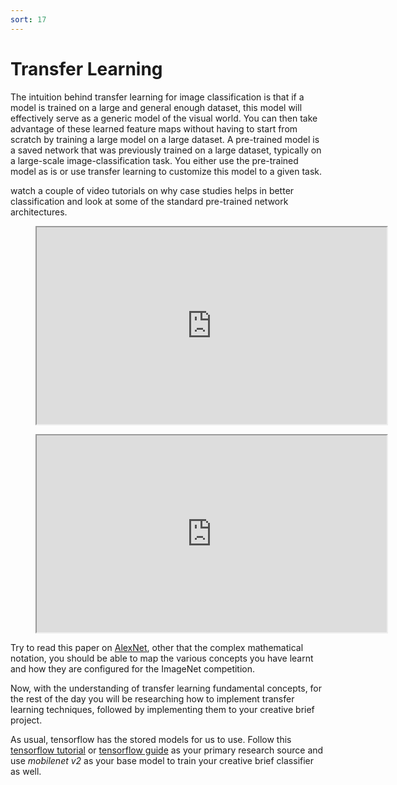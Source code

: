 ```yaml
---
sort: 17
---
```


# Transfer Learning

The intuition behind transfer learning for image classification is that if a model is trained on a large and general enough dataset, this model will effectively serve as a generic model of the visual world. You can then take advantage of these learned feature maps without having to start from scratch by training a large model on a large dataset. A pre-trained model is a saved network that was previously trained on a large dataset, typically on a large-scale image-classification task. You either use the pre-trained model as is or use transfer learning to customize this model to a given task.

watch a couple of video tutorials on why case studies helps in better classification and look at some of the standard pre-trained network architectures.

 <!-- blank line -->
<figure class="video_container">
<iframe width="560" height="315" src="https://www.youtube.com/embed/-bvTzZCEOdM"  frameborder="1"></iframe>
</figure>
<!-- blank line -->

 <!-- blank line -->
<figure class="video_container">
<iframe width="560" height="315" src="https://www.youtube.com/embed/dZVkygnKh1M"  frameborder="1"></iframe>
</figure>
<!-- blank line -->

Try to read this paper on [AlexNet](https://proceedings.neurips.cc/paper/2012/file/c399862d3b9d6b76c8436e924a68c45b-Paper.pdf), other that the complex mathematical notation, you should be able to map the various concepts you have learnt and how they are configured for the ImageNet competition. 

Now, with the understanding of transfer learning fundamental concepts, for the rest of the day you will be researching how to implement transfer learning  techniques, followed by implementing them to your creative brief project.

As usual, tensorflow has the stored models for us to use. Follow this [tensorflow tutorial](https://www.tensorflow.org/tutorials/images/transfer_learning) or [tensorflow guide](https://www.tensorflow.org/guide/keras/transfer_learning) as your primary research source and use _mobilenet v2_ as your base model to train your creative brief classifier as well. 

